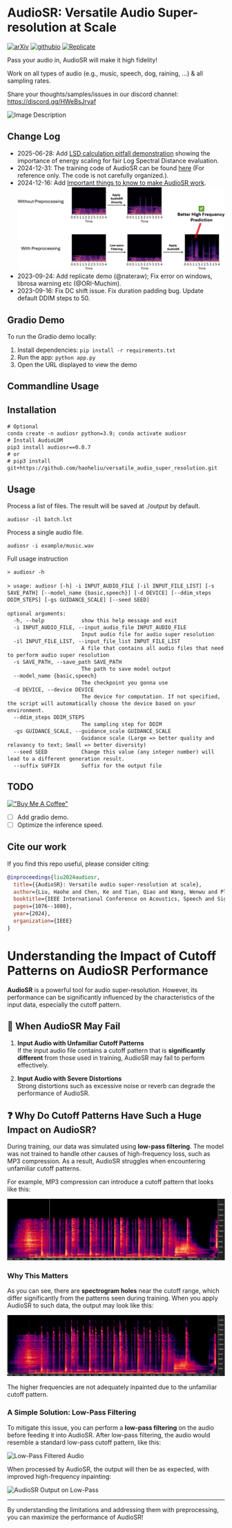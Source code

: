 
# AudioSR: Versatile Audio Super-resolution at Scale

[![arXiv](https://img.shields.io/badge/arXiv-2309.07314-brightgreen.svg?style=flat-square)](https://arxiv.org/abs/2309.07314)  [![githubio](https://img.shields.io/badge/GitHub.io-Audio_Samples-blue?logo=Github&style=flat-square)](https://audioldm.github.io/audiosr) [![Replicate](https://replicate.com/nateraw/audio-super-resolution/badge)](https://replicate.com/nateraw/audio-super-resolution)

Pass your audio in, AudioSR will make it high fidelity! 

Work on all types of audio (e.g., music, speech, dog, raining, ...) & all sampling rates.

Share your thoughts/samples/issues in our discord channel: https://discord.gg/HWeBsJryaf

![Image Description](https://github.com/haoheliu/versatile_audio_super_resolution/blob/main/visualization.png?raw=true)

## Change Log
- 2025-06-28: Add [LSD calculation pitfall demonstration](example/lsd_calculation_pitfall/README.md) showing the importance of energy scaling for fair Log Spectral Distance evaluation.
- 2024-12-31: The training code of AudioSR can be found [here](https://drive.google.com/file/d/1BaZuHbk1AfURX7SvkaD5_ZWLwun-wdpW/view?usp=drive_link) (For reference only. The code is not carefully organized.).
- 2024-12-16: Add [Important things to know to make AudioSR work](example/how_to_make_audiosr_work.md).
![demo-failure](example/figs/demo-failure.png)
- 2023-09-24: Add replicate demo (@nateraw); Fix error on windows, librosa warning etc (@ORI-Muchim).  
- 2023-09-16: Fix DC shift issue. Fix duration padding bug. Update default DDIM steps to 50.

## Gradio Demo

To run the Gradio demo locally:

1. Install dependencies: `pip install -r requirements.txt` 
2. Run the app: `python app.py`
3. Open the URL displayed to view the demo

## Commandline Usage

## Installation
```shell
# Optional
conda create -n audiosr python=3.9; conda activate audiosr
# Install AudioLDM
pip3 install audiosr==0.0.7
# or
# pip3 install git+https://github.com/haoheliu/versatile_audio_super_resolution.git
```

## Usage

Process a list of files. The result will be saved at ./output by default.

```shell
audiosr -il batch.lst
```

Process a single audio file.
```shell
audiosr -i example/music.wav
```

Full usage instruction

```shell
> audiosr -h

> usage: audiosr [-h] -i INPUT_AUDIO_FILE [-il INPUT_FILE_LIST] [-s SAVE_PATH] [--model_name {basic,speech}] [-d DEVICE] [--ddim_steps DDIM_STEPS] [-gs GUIDANCE_SCALE] [--seed SEED]

optional arguments:
  -h, --help            show this help message and exit
  -i INPUT_AUDIO_FILE, --input_audio_file INPUT_AUDIO_FILE
                        Input audio file for audio super resolution
  -il INPUT_FILE_LIST, --input_file_list INPUT_FILE_LIST
                        A file that contains all audio files that need to perform audio super resolution
  -s SAVE_PATH, --save_path SAVE_PATH
                        The path to save model output
  --model_name {basic,speech}
                        The checkpoint you gonna use
  -d DEVICE, --device DEVICE
                        The device for computation. If not specified, the script will automatically choose the device based on your environment.
  --ddim_steps DDIM_STEPS
                        The sampling step for DDIM
  -gs GUIDANCE_SCALE, --guidance_scale GUIDANCE_SCALE
                        Guidance scale (Large => better quality and relavancy to text; Small => better diversity)
  --seed SEED           Change this value (any integer number) will lead to a different generation result.
  --suffix SUFFIX       Suffix for the output file
```


## TODO
[!["Buy Me A Coffee"](https://www.buymeacoffee.com/assets/img/custom_images/orange_img.png)](https://www.buymeacoffee.com/haoheliuP)

- [ ] Add gradio demo.
- [ ] Optimize the inference speed.

## Cite our work
If you find this repo useful, please consider citing: 
```bibtex
@inproceedings{liu2024audiosr,
  title={{AudioSR}: Versatile audio super-resolution at scale},
  author={Liu, Haohe and Chen, Ke and Tian, Qiao and Wang, Wenwu and Plumbley, Mark D},
  booktitle={IEEE International Conference on Acoustics, Speech and Signal Processing},
  pages={1076--1080},
  year={2024},
  organization={IEEE}
}
```

# Understanding the Impact of Cutoff Patterns on AudioSR Performance

**AudioSR** is a powerful tool for audio super-resolution. However, its performance can be significantly influenced by the characteristics of the input data, especially the cutoff pattern. 

## 🚩 When AudioSR May Fail
1. **Input Audio with Unfamiliar Cutoff Patterns**  
   If the input audio file contains a cutoff pattern that is **significantly different** from those used in training, AudioSR may fail to perform effectively.
   
2. **Input Audio with Severe Distortions**  
   Strong distortions such as excessive noise or reverb can degrade the performance of AudioSR.

## ❓ Why Do Cutoff Patterns Have Such a Huge Impact on AudioSR?
During training, our data was simulated using **low-pass filtering**. The model was not trained to handle other causes of high-frequency loss, such as MP3 compression. As a result, AudioSR struggles when encountering unfamiliar cutoff patterns.

For example, MP3 compression can introduce a cutoff pattern that looks like this:

![MP3 Cutoff Example](example/figs/mp3.png)

### Why This Matters
As you can see, there are **spectrogram holes** near the cutoff range, which differ significantly from the patterns seen during training. When you apply AudioSR to such data, the output may look like this:

![AudioSR Output on MP3](example/figs/mp3_after.png)

The higher frequencies are not adequately inpainted due to the unfamiliar cutoff pattern.

### A Simple Solution: Low-Pass Filtering
To mitigate this issue, you can perform a **low-pass filtering** on the audio before feeding it into AudioSR. After low-pass filtering, the audio would resemble a standard low-pass cutoff pattern, like this:

![Low-Pass Filtered Audio](example/figs/lowpass.jpg)

When processed by AudioSR, the output will then be as expected, with improved high-frequency inpainting:

![AudioSR Output on Low-Pass](example/figs/lowpass_after.png)

---

By understanding the limitations and addressing them with preprocessing, you can maximize the performance of AudioSR!

